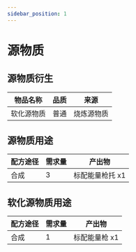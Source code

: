 ```yaml
---
sidebar_position: 1
---
```


# 源物质

源物质衍生
---

| 物品名称 | 品质 | 来源 |
| - | - | - |
| 软化源物质 | 普通 | 烧炼源物质 |

源物质用途
---

| 配方途径 | 需求量 | 产出物 |
| - | - | - |
| 合成 | 3 | 标配能量枪托 x1 |

软化源物质用途
---

| 配方途径 | 需求量 | 产出物 |
| - | - | - |
| 合成 | 1 | 标配能量枪 x1 |